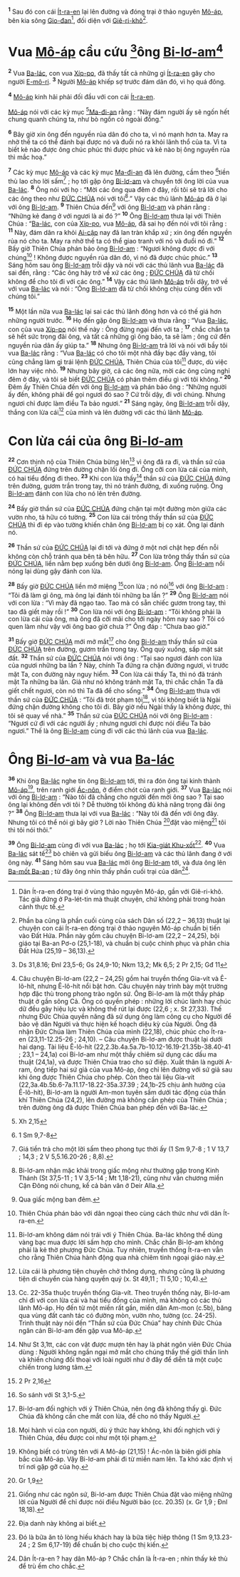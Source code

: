 <sup><b>1</b></sup> Sau đó con cái [Ít-ra-en]() lại lên đường và đóng trại ở thảo nguyên [Mô-áp](), bên kia sông [Gio-đan]()[^1], đối diện với [Giê-ri-khô]()[^2].


# Vua [Mô-áp]() cầu cứu [^1*]ông [Bi-lơ-am]()[^3]
<sup><b>2</b></sup> Vua [Ba-lác](), con vua [Xíp-po](), đã thấy tất cả những gì [Ít-ra-en]() gây cho người [E-mô-ri](). <sup><b>3</b></sup> Người [Mô-áp]() khiếp sợ trước đám dân đó, vì họ quá đông.

<sup><b>4</b></sup> [Mô-áp]() kinh hãi phải đối đầu với con cái [Ít-ra-en]().

[Mô-áp]() nói với các kỳ mục [^2*][Ma-đi-an]() rằng : “Này đám người ấy sẽ ngốn hết chung quanh chúng ta, như bò ngốn cỏ ngoài đồng.”

<sup><b>6</b></sup> Bây giờ xin ông đến nguyền rủa dân đó cho ta, vì nó mạnh hơn ta. May ra nhờ thế ta có thể đánh bại được nó và đuổi nó ra khỏi lãnh thổ của ta. Vì ta biết kẻ nào được ông chúc phúc thì được phúc và kẻ nào bị ông nguyền rủa thì mắc hoạ.”

<sup><b>7</b></sup> Các kỳ mục [Mô-áp]() và các kỳ mục [Ma-đi-an]() đã lên đường, cầm theo [^3*]tiền thù lao cho lời sấm[^6] ; họ tới gặp ông [Bi-lơ-am]() và chuyển tới ông lời của vua [Ba-lác](). <sup><b>8</b></sup> Ông nói với họ : “Mời các ông qua đêm ở đây, rồi tôi sẽ trả lời cho các ông theo như [ĐỨC CHÚA]() nói với tôi[^7].” Vậy các thủ lãnh [Mô-áp]() đã ở lại với ông [Bi-lơ-am](). <sup><b>9</b></sup> Thiên Chúa đến[^8] với ông [Bi-lơ-am]() và phán rằng : “Những kẻ đang ở với ngươi là ai đó ?” <sup><b>10</b></sup> Ông [Bi-lơ-am]() thưa lại với Thiên Chúa : “[Ba-lác](), con của [Xíp-po](), vua [Mô-áp](), đã sai họ đến nói với tôi rằng : <sup><b>11</b></sup> Này, đám dân ra khỏi [Ai-cập]() nay đã lan tràn khắp xứ ; xin ông đến nguyền rủa nó cho ta. May ra nhờ thế ta có thể giao tranh với nó và đuổi nó đi.” <sup><b>12</b></sup> Bấy giờ Thiên Chúa phán bảo ông [Bi-lơ-am]() : “Ngươi không được đi với chúng[^9] ! Không được nguyền rủa dân đó, vì nó đã được chúc phúc.” <sup><b>13</b></sup> Sáng hôm sau ông [Bi-lơ-am]() trỗi dậy và nói với các thủ lãnh vua [Ba-lác]() đã sai đến, rằng : “Các ông hãy trở về xứ các ông ; [ĐỨC CHÚA]() đã từ chối không để cho tôi đi với các ông.” <sup><b>14</b></sup> Vậy các thủ lãnh [Mô-áp]() trỗi dậy, trở về với vua [Ba-lác]() và nói : “Ông [Bi-lơ-am]() đã từ chối không chịu cùng đến với chúng tôi.”

<sup><b>15</b></sup> Một lần nữa vua [Ba-lác]() lại sai các thủ lãnh đông hơn và có thế giá hơn những người trước. <sup><b>16</b></sup> Họ đến gặp ông [Bi-lơ-am]() và thưa rằng : “Vua [Ba-lác](), con của vua [Xíp-po]() nói thế này : Ông đừng ngại đến với ta ; <sup><b>17</b></sup> chắc chắn ta sẽ hết sức trọng đãi ông, và tất cả những gì ông bảo, ta sẽ làm ; ông cứ đến nguyền rủa dân ấy giúp ta.” <sup><b>18</b></sup> Nhưng ông [Bi-lơ-am]() trả lời và nói với bầy tôi vua [Ba-lác]() rằng : “Vua [Ba-lác]() có cho tôi một nhà đầy bạc đầy vàng, tôi cũng chẳng làm gì trái lệnh [ĐỨC CHÚA](), Thiên Chúa của tôi[^10] được, dù việc lớn hay việc nhỏ. <sup><b>19</b></sup> Nhưng bây giờ, cả các ông nữa, mời các ông cũng nghỉ đêm ở đây, và tôi sẽ biết [ĐỨC CHÚA]() có phán thêm điều gì với tôi không.” <sup><b>20</b></sup> Đêm ấy Thiên Chúa đến với ông [Bi-lơ-am]() và phán bảo ông : “Những người ấy đến, không phải để gọi ngươi đó sao ? Cứ trỗi dậy, đi với chúng. Nhưng ngươi chỉ được làm điều Ta bảo ngươi.” <sup><b>21</b></sup> Sáng ngày, ông [Bi-lơ-am]() trỗi dậy, thắng con lừa cái[^11] của mình và lên đường với các thủ lãnh [Mô-áp]().


# Con lừa cái của ông [Bi-lơ-am]()
<sup><b>22</b></sup> Cơn thịnh nộ của Thiên Chúa bừng lên[^12] vì ông đã ra đi, và thần sứ của [ĐỨC CHÚA]() đứng trên đường chận lối ông đi. Ông cỡi con lừa cái của mình, có hai tiểu đồng đi theo. <sup><b>23</b></sup> Khi con lừa thấy[^13] thần sứ của [ĐỨC CHÚA]() đứng trên đường, gươm trần trong tay, thì nó tránh đường, đi xuống ruộng. Ông [Bi-lơ-am]() đánh con lừa cho nó lên trên đường.

<sup><b>24</b></sup> Bấy giờ thần sứ của [ĐỨC CHÚA]() đứng chặn tại một đường mòn giữa các vườn nho, tả hữu có tường. <sup><b>25</b></sup> Con lừa cái trông thấy thần sứ của [ĐỨC CHÚA]() thì đi ép vào tường khiến chân ông [Bi-lơ-am]() bị cọ xát. Ông lại đánh nó.

<sup><b>26</b></sup> Thần sứ của [ĐỨC CHÚA]() lại đi tới và đứng ở một nơi chật hẹp đến nỗi không còn chỗ tránh qua bên tả bên hữu. <sup><b>27</b></sup> Con lừa trông thấy thần sứ của [ĐỨC CHÚA](), liền nằm bẹp xuống bên dưới ông [Bi-lơ-am](). Ông [Bi-lơ-am]() nổi nóng lại dùng gậy đánh con lừa.

<sup><b>28</b></sup> Bấy giờ [ĐỨC CHÚA]() liền mở miệng [^4*]con lừa ; nó nói[^14] với ông [Bi-lơ-am]() : “Tôi đã làm gì ông, mà ông lại đánh tôi những ba lần ?” <sup><b>29</b></sup> Ông [Bi-lơ-am]() nói với con lừa : “Vì mày đã ngạo tao. Tao mà có sẵn chiếc gươm trong tay, thì tao đã giết mày rồi !” <sup><b>30</b></sup> Con lừa nói với ông [Bi-lơ-am]() : “Tôi không phải là con lừa cái của ông, mà ông đã cỡi mãi cho tới ngày hôm nay sao ? Tôi có quen làm như vậy với ông bao giờ chưa ?” Ông đáp : “Chưa bao giờ.”

<sup><b>31</b></sup> Bấy giờ [ĐỨC CHÚA]() mới mở mắt[^15] cho ông [Bi-lơ-am]() thấy thần sứ của [ĐỨC CHÚA]() trên đường, gươm trần trong tay. Ông quỳ xuống, sấp mặt sát đất. <sup><b>32</b></sup> Thần sứ của [ĐỨC CHÚA]() nói với ông : “Tại sao ngươi đánh con lừa của ngươi những ba lần ? Này, chính Ta đứng ra chặn đường ngươi, vì trước mặt Ta, con đường này nguy hiểm. <sup><b>33</b></sup> Con lừa cái thấy Ta, thì nó đã tránh mặt Ta những ba lần. Giả như nó không tránh mặt Ta, thì chắc chắn Ta đã giết chết ngươi, còn nó thì Ta đã để cho sống.” <sup><b>34</b></sup> Ông [Bi-lơ-am]() thưa với thần sứ của [ĐỨC CHÚA]() : “Tôi đã trót phạm tội[^16], vì tôi không biết là Ngài đứng chặn đường không cho tôi đi. Bây giờ nếu Ngài thấy là không được, thì tôi sẽ quay về nhà.” <sup><b>35</b></sup> Thần sứ của [ĐỨC CHÚA]() nói với ông [Bi-lơ-am]() : “Ngươi cứ đi với các người ấy ; nhưng ngươi chỉ được nói điều Ta bảo ngươi.” Thế là ông [Bi-lơ-am]() cùng đi với các thủ lãnh của vua [Ba-lác]().


# Ông [Bi-lơ-am]() và vua [Ba-lác]()
<sup><b>36</b></sup> Khi ông [Ba-lác]() nghe tin ông [Bi-lơ-am]() tới, thì ra đón ông tại kinh thành [Mô-áp]()[^17], trên ranh giới [Ác-nôn](), ở điểm chót của ranh giới. <sup><b>37</b></sup> Vua [Ba-lác]() nói với ông [Bi-lơ-am]() : “Nào tôi đã chẳng cho người đến mời ông sao ? Tại sao ông lại không đến với tôi ? Dễ thường tôi không đủ khả năng trọng đãi ông ?” <sup><b>38</b></sup> Ông [Bi-lơ-am]() thưa lại với vua [Ba-lác]() : “Này tôi đã đến với ông đây. Nhưng tôi có thể nói gì bây giờ ? Lời nào Thiên Chúa [^5*]đặt vào miệng[^18] tôi thì tôi nói thôi.”

<sup><b>39</b></sup> Ông [Bi-lơ-am]() cùng đi với vua [Ba-lác]() ; họ tới [Kia-giát Khu-xốt]()[^19]. <sup><b>40</b></sup> Vua [Ba-lác]() sát tế[^20] bò chiên và gửi biếu ông [Bi-lơ-am]() và các thủ lãnh đang ở với ông này. <sup><b>41</b></sup> Sáng hôm sau vua [Ba-lác]() mời ông [Bi-lơ-am]() tới, và đưa ông lên [Ba-mốt Ba-an]() ; từ đây ông nhìn thấy phần cuối trại của dân[^21].

[^1]: Dân Ít-ra-en đóng trại ở vùng thảo nguyên Mô-áp, gần với Giê-ri-khô. Tác giả đứng ở Pa-lét-tin mà thuật chuyện, chứ không phải trong hoàn cảnh thực tế.
[^2]: Phần ba cũng là phần cuối cùng của sách Dân số (22,2 – 36,13) thuật lại chuyện con cái Ít-ra-en đóng trại ở thảo nguyên Mô-áp chuẩn bị tiến vào Đất Hứa. Phần này gồm câu chuyện Bi-lơ-am (22,2 – 24,25), bội giáo tại Ba-an Pơ-o (25,1-18), và chuẩn bị cuộc chinh phục và phân chia Đất Hứa (25,19 – 36,13).
[^3]: Câu chuyện Bi-lơ-am (22,2 – 24,25) gồm hai truyền thống Gia-vít và Ê-lô-hít, nhưng Ê-lô-hít nổi bật hơn. Câu chuyện này trình bày một trường hợp đặc thù trong phong trào ngôn sứ. Ông Bi-lơ-am là một thầy pháp thuật ở gần sông Cả. Ông có quyền phép : những lời chúc lành hay chúc dữ đều gây hiệu lực và không thể rút lại được (22,6 ; x. St 27,33). Thế nhưng Đức Chúa quyền năng đã sử dụng ông làm công cụ cho Người để bảo vệ dân Người và thực hiện kế hoạch diệu kỳ của Người. Ông đã nhận Đức Chúa làm Thiên Chúa của mình (22,18), chúc phúc cho Ít-ra-en (23,11-12.25-26 ; 24,10). – Câu chuyện Bi-lơ-am được thuật lại dưới hai dạng. Tài liệu Ê-lô-hít (22,2.3b.4a.5a.7b-10.12-16.19-21.35b-38.40-41 ; 23,1 – 24,1a) coi Bi-lơ-am như một thầy chiêm sử dụng các dấu ma thuật (24,1a), và được Thiên Chúa trao cho sứ điệp. Xuất thân là người A-ram, ông tiếp hai sứ giả của vua Mô-áp, ông chỉ lên đường với sứ giả sau khi ông được Thiên Chúa cho phép. Còn theo tài liệu Gia-vít (22,3a.4b.5b.6-7a.11.17-18.22-35a.37.39 ; 24,1b-25 chịu ảnh hưởng của Ê-lô-hít), Bi-lơ-am là người Am-mon tuyên sấm dưới tác động của thần khí Thiên Chúa (24,2), lên đường mà không cần phép của Thiên Chúa ; trên đường ông đã được Thiên Chúa ban phép đến với Ba-lác.
[^6]: Giá tiền trả cho một lời sấm theo phong tục thời ấy (1 Sm 9,7-8 ; 1 V 13,7 ; 14,3 ; 2 V 5,5.16.20-26 ; 8,8).
[^7]: Bi-lơ-am nhận mặc khải trong giấc mộng như thường gặp trong Kinh Thánh (St 37,5-11 ; 1 V 3,5-14 ; Mt 1,18-21), cũng như văn chương miền Cận Đông nói chung, kể cả bản văn ở Deir Alla.
[^8]: Qua giấc mộng ban đêm.
[^9]: Thiên Chúa phán bảo với dân ngoại theo cùng cách thức như với dân Ít-ra-en.
[^10]: Bi-lơ-am không dám nói trái với ý Thiên Chúa. Ba-lác không thể dùng vàng bạc mua được lời sấm hợp cho mình. Chắc chắn Bi-lơ-am không phải là kẻ thờ phượng Đức Chúa. Tuy nhiên, truyền thống Ít-ra-en vẫn cho rằng Thiên Chúa hành động qua nhà chiêm tinh ngoại giáo này.
[^11]: Lừa cái là phương tiện chuyên chở thông dụng, nhưng cũng là phương tiện di chuyển của hàng quyền quý (x. St 49,11 ; Tl 5,10 ; 10,4).
[^12]: Cc. 22-35a thuộc truyền thống Gia-vít. Theo truyền thống này, Bi-lơ-am chỉ đi với con lừa cái và hai tiểu đồng của mình, mà không có các thủ lãnh Mô-áp. Họ đến từ một miền rất gần, miền dân Am-mon (c.5b), băng qua vùng đất canh tác có đường mòn, vườn nho, tường (cc. 24-25). Trình thuật này nói đến “Thần sứ của Đức Chúa” hay chính Đức Chúa ngăn cản Bi-lơ-am đến gặp vua Mô-áp.
[^13]: Như St 3,1tt, các con vật được mượn tên hay là phát ngôn viên Đức Chúa dùng : Người không ngần ngại mở mắt cho chúng thấy thế giới thần linh và khiến chúng đối thoại với loài người như ở đây để diễn tả một cuộc chiến trong lương tâm.
[^14]: So sánh với St 3,1-5.
[^15]: Bi-lơ-am đối nghịch với ý Thiên Chúa, nên ông đã không thấy gì. Đức Chúa đã không cần che mắt con lừa, để cho nó thấy Người.
[^16]: Mọi hành vi của con người, dù ý thức hay không, khi đối nghịch với ý Thiên Chúa, đều được coi như một tội phạm.
[^17]: Không biết có trùng tên với A Mô-áp (21,15) ! Ác-nôn là biên giới phía bắc của Mô-áp. Vậy Bi-lơ-am phải đi từ miền nam lên. Ta khó xác định vị trí nơi gặp gỡ của họ.
[^18]: Giống như các ngôn sứ, Bi-lơ-am được Thiên Chúa đặt vào miệng những lời của Người để chỉ được nói điều Người bảo (cc. 20.35) (x. Gr 1,9 ; Đnl 18,18).
[^19]: Địa danh này không ai biết.
[^20]: Đó là bữa ăn tỏ lòng hiếu khách hay là bữa tiệc hiệp thông (1 Sm 9,13.23-24 ; 2 Sm 6,17-19) để chuẩn bị cho cuộc thị kiến.
[^21]: Dân Ít-ra-en ? hay dân Mô-áp ? Chắc chắn là Ít-ra-en ; nhìn thấy kẻ thù để trù ếm cho chắc.
[^1*]: Ds 31,8.16; Đnl 23,5-6; Gs 24,9-10; Nkm 13,2; Mk 6,5; 2 Pr 2,15; Gđ 11
[^2*]: Xh 2,15
[^3*]: 1 Sm 9,7-8
[^4*]: 2 Pr 2,16
[^5*]: Gr 1,9
